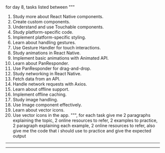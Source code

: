 for day 8, tasks listed between
"""
1. Study more about React Native components.
2. Create custom components.
3. Understand and use Touchable components.
4. Study platform-specific code.
5. Implement platform-specific styling.
6. Learn about handling gestures.
7. Use Gesture Handler for touch interactions.
8. Study animations in React Native.
9. Implement basic animations with Animated API.
10. Learn about PanResponder.
11. Use PanResponder for drag-and-drop.
12. Study networking in React Native.
13. Fetch data from an API.
14. Handle network requests with Axios.
15. Learn about offline support.
16. Implement offline caching.
17. Study image handling.
18. Use Image component effectively.
19. Learn about vector icons.
20. Use vector icons in the app.
""", for each task give me 2 paragraphs explaining the topic, 2 online resources to refer, 2 examples to practice, 2 paragraph explaining each example, 2 online resources to refer, also give me the code that i should use to practice and give the expected output

---

---
